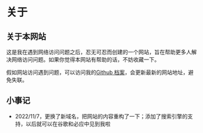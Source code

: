 # 关于

## 关于本网站

这是我在遇到网络访问问题之后，忍无可忍而创建的一个网站，旨在帮助更多人解决网络访问问题。如果你觉得本网站有帮助的话，不妨收藏一下。

假如网站访问遇到问题，可以访问我的[Github 档案](https://github.com/lsmnoxa)，会更新最新的网站地址，避免失联。

## 小事记

- 2022/11/7，更换了新域名，把网站的内容重构了一下；添加了搜索引擎的支持，以后就可以在谷歌和必应中见到我啦
